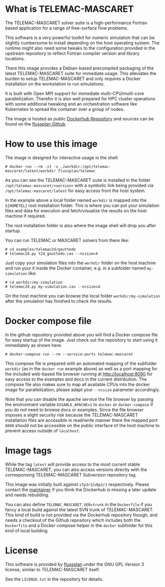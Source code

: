# What is TELEMAC-MASCARET

The TELEMAC-MASCARET solver suite is a high-performance Fortran based application for a range of free-surface flow problems.

This software is a very powerful toolkit for numeric simulation that can be slightly cumbersome to install depending on the
host operating system. The runtime might also need some tweaks to the configuration provided in the upstream repository to
reflect Fortran compiler version and library locations.

There this image provides a Debian-based precompiled packaging of the latest TELEMAC-MASCARET suite for immediate usage. This
alleviates the burden to setup TELEMAC-MASCARET and only requires a Docker installation on the workstation to run simulations.

It is built with Open MPI support for immediate multi-CPU/multi-core parallelization. Therefor it is also well prepared for
HPC cluster operations with some additional tweaking and an orchestration software like Kubernetes to spread the container over
a group of nodes.

The image is hosted as public [Dockerhub Repository](https://hub.docker.com/repository/docker/flussplan/telemac) and sources
can be found on the [flussplan Github](https://github.com/flussplan/docker-telemac).

# How to use this image

The image is designed for interactive usage in the shell:

```
# docker run --rm -it -v ./workdir:/opt/telemac-mascaret/latest/workdir flussplan/telemac
```

As you can see the TELEMAC-MASCARET suite is installed in the folder `/opt/telemac-mascaret/<version>` with a symbolic link being
provided via `/opt/telemac-mascaret/latest` for easy access from the host system.

In the example above a local folder named `workdir` is mapped into the `${HOMETEL}` root installation folder. This is where you
can put your simulation files and data for execution and fetch/visualize the results on the host machine if required.

The root installation folder is also where the image shell will drop you after startup.

You can run TELEMAC or MASCARET solvers from there like:

```
# cd examples/telemac2d/gouttedo
# telemac2d.py t2d_gouttedo.cas --ncsize=4
```

Just copy your simulation files into the `workdir` folder on the host machine and run your it inside the Docker container, e.g.
in a subfolder named `my-simulation` like:

```
# cd workdir/my-simulation
# telemac2d.py my-simulation.cas --ncsize=4
```

On the host machine you can browse the local folder `workdir/my-simulation` after the simulation has finished to check the results.  

# Docker compose file

In the github repository provided above you will find a Docker compose file for easy startup of the image. Just check out the
repository to start using it immediately as shown here:

```
# docker-compose run --rm --service-ports telemac-mascaret
```

This compose file is prepared with an automated mapping of the subfolder `workdir` (as in the `docker run` example above) as well
as a port mapping for the included web-based file browser running at [http://localhost:8090](http://localhost:8090) for easy access to the
examples and docs in the current distribution. The compose file also makes sure to map all available CPUs into the docker image for
parallelization, please adapt your `--ncsize` parameter accordingly.

Note that you can disable the apache service the file browser by passing the environment variable `DISABLE_APACHE=1` to `docker` or `docker-compose`
if you do not need to browse docs or examples. Since the file browser imposes a slight security risk because the TELEMAC-MASCARET installation
files are accessible in read/write manner there the mapped port `8090` should not be accessible on the public interface of the host machine
to prevent access outside of `localhost`. 

# Image tags

While the tag `latest` will provide access to the most current stable TELEMAC-MASCARET, you can also access versions directly with
the corresponsing TELEMAC-MASCARET Subversion repository tag.

This image was initially built against `v7p3r1`/`v8p1r1` respectively. Please contact the [maintainer](mailto:peter.steiner@flussplan.at) if you
think the Dockerhub is missing a later update and needs rebuilding.

You can also define `TELEMAC_MASCARET_VER=trunk` in the `Dockerfile` if you fancy a local build against the latest SVN trunk of
TELEMAC-MASCARET. This kind of build is not provided via the Dockerhub repository though, and needs a checkout of the Github repository
which includes both the `Dockerfile` and a Docker compose helper in the `docker` subfolder for this kind of local building.

# License

This software is provided by [flussplan](http://www.flussplan.at) under the GNU GPL Version 3 license, similar to TELEMAC-MASCARET itself.

See the `LICENSE.txt` in the repository for details.
